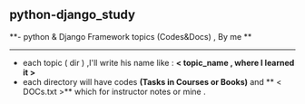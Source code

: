 ## python-django_study
**-  python &amp; Django Framework topics (Codes&amp;Docs) , By me 
**
___
- each  topic ( dir ) ,I'll write  his name like :  **< topic_name , where I learned it  >**
- each directory  will  have  codes **(Tasks in Courses or Books)** and ** < DOCs.txt >** which for instructor notes or mine  .
